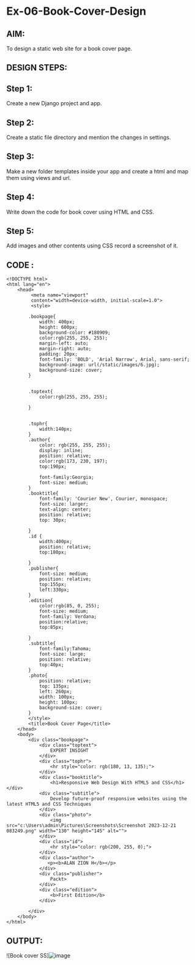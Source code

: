 # Ex-06-Book-Cover-Design
## AIM:
To design a static web site for a book cover page.
## DESIGN STEPS:
## Step 1:

Create a new Django project and app.
## Step 2:

Create a static file directory and mention the changes in settings.
## Step 3:

Make a new folder templates inside your app and create a html and map them using views and url.
## Step 4:

Write down the code for book cover using HTML and CSS.
## Step 5:

Add images and other contents using CSS record a screenshot of it.

## CODE :
```
<!DOCTYPE html>
<html lang="en">
    <head>
         <meta name="viewport" 
         content="width=device-width, initial-scale=1.0">
         <style>

        .bookpage{
            width: 400px;
            height: 600px;
            background-color: #180909;
            color:rgb(255, 255, 255);
            margin-left: auto;
            margin-right: auto;
            padding: 20px;
            font-family: 'BOLD', 'Arial Narrow', Arial, sans-serif;
            background-image: url(/static/images/6.jpg);
            background-size: cover;
        }
            

        .toptext{
            color:rgb(255, 255, 255);

        }

        
        .tophr{
            width:140px;
        }
        .author{
            color: rgb(255, 255, 255);
            display: inline;
            position: relative;
            color:rgb(173, 230, 197);
            top:190px;
            
            font-family:Georgia;
            font-size: medium;
        }
        .booktitle{
            font-family: 'Courier New', Courier, monospace;
            font-size: larger;
            text-align: center;
            position: relative;
            top: 30px;
        
        }
        .id {
            width:400px;
            position: relative;
            top:180px;
            
        }
        .publisher{
            font-size: medium;
            position: relative;
            top:155px;
            left:330px;
        }
        .edition{
            color:rgb(85, 0, 255);
            font-size: medium;
            font-family: Verdana;
            position:relative;
            top:85px;

        }
        .subtitle{
            font-family:Tahoma;
            font-size: large;
            position: relative;
            top:40px;
        }
        .photo{
            position: relative;
            top: 135px;
            left: 260px;
            width: 100px;
            height: 100px;
            background-size: cover;
        }
        </style>
        <title>Book Cover Page</title>
    </head>
    <body>
        <div class="bookpage">
            <div class="toptext">
                EXPERT INSIGHT
            </div>
            <div class="tophr">
                <hr style="color: rgb(180, 13, 135);">
            </div>
            <div class="booktitle">
                <h1>Responsive Web Design With HTML5 and CSS</h1></div>
            <div class="subtitle">
                Develop future-proof responsive websites using the latest HTML5 and CSS Techniques
            </div>
            <div class="photo">
                <img src="c:\Users\admin\Pictures\Screenshots\Screenshot 2023-12-21 083249.png" width="130" height="145" alt="">
            </div>
            <div class="id">
                <hr style="color: rgb(200, 255, 0);">
            </div>
            <div class="author">
               <p><b>ALAN ZION H</b></p>
            </div>
            <div class="publisher">
                Packt>
            </div>
            <div class="edition">
                <b>First Edition</b>
            </div>
            
        </div>
    </body>
</html>
```
## OUTPUT:

![Book cover SS]![image](https://github.com/ALANZION/Ex-06-Book-Cover-Design/assets/145743064/599ead46-e9ea-4e3b-abf6-ffa5eab11f96)

